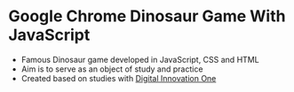 # Google Chrome Dinosaur Game With JavaScript

- Famous Dinosaur game developed in JavaScript, CSS and HTML
- Aim is to serve as an object of study and practice
- Created based on studies with [Digital Innovation One](https://digitalinnovation.one/sign-up?ref=Z0RHSJKM9G)
